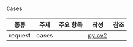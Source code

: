 #### Cases
|종류| 주제 | 주요 항목 | 작성 | 참조 |
| :---: | :---: | --- |  --- | :---: |
| request | cases | |[py cv2](./codes/requests/cases/search_bing_api.py) | |
